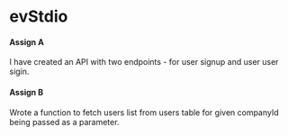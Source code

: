# evStdio
#### Assign A
I have created an API with two endpoints - for user signup and user user sigin.

#### Assign B
Wrote a function to fetch users list from users table for given companyId being passed as a parameter.
